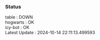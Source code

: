 ### Status


table : DOWN  
hogwarts : OK  
icy-bot : OK  
Latest Update : 2024-10-14 22:11:13.499593
